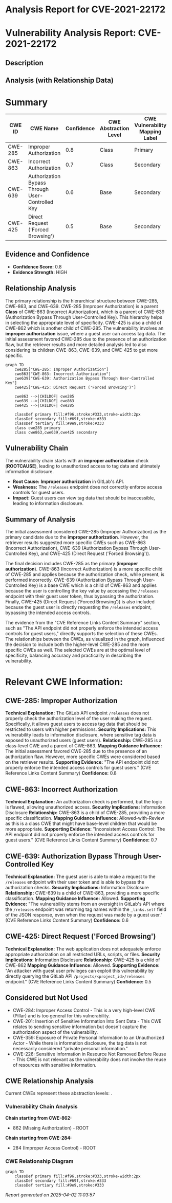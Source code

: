 # Analysis Report for CVE-2021-22172

# Vulnerability Analysis Report: CVE-2021-22172

## Description



## Analysis (with Relationship Data)

# Summary
| CWE ID | CWE Name | Confidence | CWE Abstraction Level | CWE Vulnerability Mapping Label | CWE-Vulnerability Mapping Notes |
|---|---|---|---|---|---|
| CWE-285 | Improper Authorization | 0.8 | Class | Primary | Discouraged |
| CWE-863 | Incorrect Authorization | 0.7 | Class | Secondary | Allowed-with-Review |
| CWE-639 | Authorization Bypass Through User-Controlled Key | 0.6 | Base | Secondary | Allowed |
| CWE-425 | Direct Request ('Forced Browsing') | 0.5 | Base | Secondary | Allowed |

## Evidence and Confidence

*   **Confidence Score:** 0.8
*   **Evidence Strength:** HIGH

## Relationship Analysis
The primary relationship is the hierarchical structure between CWE-285, CWE-863, and CWE-639. CWE-285 (Improper Authorization) is a parent **Class** of CWE-863 (Incorrect Authorization), which is a parent of CWE-639 (Authorization Bypass Through User-Controlled Key). This hierarchy helps in selecting the appropriate level of specificity. CWE-425 is also a child of CWE-862 which is another child of CWE-285. The vulnerability involves an **improper authorization** issue, where a guest user can access tag data. The initial assessment favored CWE-285 due to the presence of an authorization flaw, but the retriever results and more detailed analysis led to also considering its children CWE-863, CWE-639, and CWE-425 to get more specific.

```mermaid
graph TD
    cwe285["CWE-285: Improper Authorization"]
    cwe863["CWE-863: Incorrect Authorization"]
    cwe639["CWE-639: Authorization Bypass Through User-Controlled Key"]
    cwe425["CWE-425: Direct Request ('Forced Browsing')"]

    cwe863 -->|CHILDOF| cwe285
    cwe639 -->|CHILDOF| cwe863
    cwe425 -->|CHILDOF| cwe285

    classDef primary fill:#f96,stroke:#333,stroke-width:2px
    classDef secondary fill:#69f,stroke:#333
    classDef tertiary fill:#9e9,stroke:#333
    class cwe285 primary
    class cwe863,cwe639,cwe425 secondary
```

## Vulnerability Chain
The vulnerability chain starts with an **improper authorization** check (**ROOTCAUSE**), leading to unauthorized access to tag data and ultimately information disclosure.
  - **Root Cause:** **Improper authorization** in GitLab's API.
  - **Weakness:** The `/releases` endpoint does not correctly enforce access controls for guest users.
  - **Impact:** Guest users can view tag data that should be inaccessible, leading to information disclosure.

## Summary of Analysis
The initial assessment considered CWE-285 (Improper Authorization) as the primary candidate due to the **improper authorization**. However, the retriever results suggested more specific CWEs such as CWE-863 (Incorrect Authorization), CWE-639 (Authorization Bypass Through User-Controlled Key), and CWE-425 (Direct Request ('Forced Browsing')).

The final decision includes CWE-285 as the primary (**improper authorization**). CWE-863 (Incorrect Authorization) is a more specific child of CWE-285 and applies because the authorization check, while present, is performed incorrectly. CWE-639 (Authorization Bypass Through User-Controlled Key) is a base CWE which is a child of CWE-863 and applies because the user is controlling the key value by accessing the `/releases` endpoint with their guest user token, thus bypassing the authorization. Finally, CWE-425 (Direct Request ('Forced Browsing')) is also included because the guest user is directly requesting the `/releases` endpoint, bypassing the intended access controls.

The evidence from the "CVE Reference Links Content Summary" section, such as "The API endpoint did not properly enforce the intended access controls for guest users," directly supports the selection of these CWEs. The relationships between the CWEs, as visualized in the graph, influenced the decision to include both the higher-level CWE-285 and the more specific CWEs as well. The selected CWEs are at the optimal level of specificity, balancing accuracy and practicality in describing the vulnerability.

# Relevant CWE Information:

## CWE-285: Improper Authorization
**Technical Explanation:** The GitLab API endpoint `/releases` does not properly check the authorization level of the user making the request. Specifically, it allows guest users to access tag data that should be restricted to users with higher permissions.
**Security Implications:** This vulnerability leads to information disclosure, where sensitive tag data is exposed to unauthorized users (guest users).
**Relationship:** CWE-285 is a class-level CWE and a parent of CWE-863.
**Mapping Guidance Influence:** The initial assessment favored CWE-285 due to the presence of an authorization flaw. However, more specific CWEs were considered based on the retriever results.
**Supporting Evidence:** "The API endpoint did not properly enforce the intended access controls for guest users." (CVE Reference Links Content Summary)
**Confidence:** 0.8

## CWE-863: Incorrect Authorization
**Technical Explanation:** An authorization check is performed, but the logic is flawed, allowing unauthorized access.
**Security Implications:** Information Disclosure
**Relationship:** CWE-863 is a child of CWE-285, providing a more specific classification.
**Mapping Guidance Influence:** Allowed-with-Review as this is a class CWE that might have base-level children that would be more appropriate.
**Supporting Evidence:** "Inconsistent Access Control: The API endpoint did not properly enforce the intended access controls for guest users." (CVE Reference Links Content Summary)
**Confidence:** 0.7

## CWE-639: Authorization Bypass Through User-Controlled Key
**Technical Explanation:** The guest user is able to make a request to the `/releases` endpoint with their user token and is able to bypass the authorization checks.
**Security Implications:** Information Disclosure
**Relationship:** CWE-639 is a child of CWE-863, providing a more specific classification.
**Mapping Guidance Influence:** Allowed.
**Supporting Evidence:** "The vulnerability stems from an oversight in GitLab's API where the `/releases` endpoint was returning tag names within the `_links.self` field of the JSON response, even when the request was made by a guest user." (CVE Reference Links Content Summary)
**Confidence:** 0.6

## CWE-425: Direct Request ('Forced Browsing')
**Technical Explanation:** The web application does not adequately enforce appropriate authorization on all restricted URLs, scripts, or files.
**Security Implications:** Information Disclosure
**Relationship:** CWE-425 is a child of CWE-862
**Mapping Guidance Influence:** Allowed.
**Supporting Evidence:** "An attacker with guest user privileges can exploit this vulnerability by directly querying the GitLab API `/projects/<project_id>/releases` endpoint." (CVE Reference Links Content Summary)
**Confidence:** 0.5

## Considered but Not Used

*   CWE-284: Improper Access Control - This is a very high-level CWE (Pillar) and is too general for this vulnerability.
*   CWE-201: Insertion of Sensitive Information Into Sent Data - This CWE relates to sending sensitive information but doesn't capture the authorization aspect of the vulnerability.
*   CWE-359: Exposure of Private Personal Information to an Unauthorized Actor - While there is information disclosure, the tag data is not necessarily considered "private personal information."
*   CWE-226: Sensitive Information in Resource Not Removed Before Reuse - This CWE is not relevant as the vulnerability does not involve the reuse of resources with sensitive information.


## CWE Relationship Analysis

Current CWEs represent these abstraction levels: .


### Vulnerability Chain Analysis

**Chain starting from CWE-862:**
- 862 (Missing Authorization) - ROOT


**Chain starting from CWE-284:**
- 284 (Improper Access Control) - ROOT



### CWE Relationship Diagram

```mermaid
graph TD
    classDef primary fill:#f96,stroke:#333,stroke-width:2px
    classDef secondary fill:#69f,stroke:#333
    classDef tertiary fill:#9e9,stroke:#333
```



*Report generated on 2025-04-02 11:03:57*

